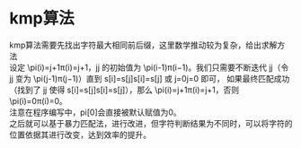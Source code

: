 # kmp算法
kmp算法需要先找出字符最大相同前后缀，这里数学推动较为复杂，给出求解方法<br>
设定 \pi(i)=j+1π(i)=j+1，jj 的初始值为 \pi(i-1)π(i−1)。我们只需要不断迭代 jj（令 jj 变为 \pi(j-1)π(j−1)）直到 s[i]=s[j]s[i]=s[j] 或 j=0j=0 即可，
如果最终匹配成功（找到了 jj 使得 s[i]=s[j]s[i]=s[j]），那么 \pi(i)=j+1π(i)=j+1，否则 \pi(i)=0π(i)=0。<br>
注意在程序编写中，pi\[0]会直接被默认赋值为0。<br>
之后就可以基于暴力匹配法，进行改进，但字符判断结果为不同时，可以将字符的位置依据其进行改变，达到效率的提升。
